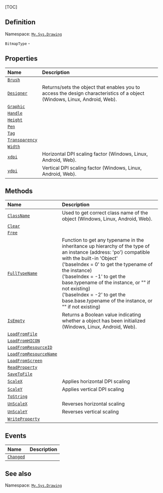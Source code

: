 [TOC]
## Definition
Namespace: [`My.Sys.Drawing`](My.Sys.Drawing.md)

`BitmapType` - 

## Properties
|Name|Description|
| :------------ | :------------ |
|[`Brush`]("BitmapType.Brush.md")||
|[`Designer`]("My.Sys.Object.Designer.md")|Returns/sets the object that enables you to access the design characteristics of a object (Windows, Linux, Android, Web).|
|[`Graphic`]("BitmapType.Graphic.md")||
|[`Handle`]("BitmapType.Handle.md")||
|[`Height`]("BitmapType.Height.md")||
|[`Pen`]("BitmapType.Pen.md")||
|[`Tag`]("BitmapType.Tag.md")||
|[`Transparency`]("BitmapType.Transparency.md")||
|[`Width`]("BitmapType.Width.md")||
|[`xdpi`]("My.Sys.Object.xdpi.md")|Horizontal DPI scaling factor (Windows, Linux, Android, Web).|
|[`ydpi`]("My.Sys.Object.ydpi.md")|Vertical DPI scaling factor (Windows, Linux, Android, Web).|

## Methods
|Name|Description|
| :------------ | :------------ |
|[`ClassName`]("My.Sys.Object.ClassName.md")|Used to get correct class name of the object (Windows, Linux, Android, Web).|
|[`Clear`]("BitmapType.Clear.md")||
|[`Free`]("BitmapType.Free.md")||
|[`FullTypeName`]("My.Sys.Object.FullTypeName.md")|Function to get any typename in the inheritance up hierarchy of the type of an instance (address: 'po') compatible with the built-in 'Object' <br>  ('baseIndex =  0' to get the typename of the instance) <br>  ('baseIndex = -1' to get the base.typename of the instance, or "" if not existing) <br>  ('baseIndex = -2' to get the base.base.typename of the instance, or "" if not existing)|
|[`IsEmpty`]("My.Sys.Object.IsEmpty.md")|Returns a Boolean value indicating whether a object has been initialized (Windows, Linux, Android, Web).|
|[`LoadFromFile`]("BitmapType.LoadFromFile.md")||
|[`LoadFromHICON`]("BitmapType.LoadFromHICON.md")||
|[`LoadFromResourceID`]("BitmapType.LoadFromResourceID.md")||
|[`LoadFromResourceName`]("BitmapType.LoadFromResourceName.md")||
|[`LoadFromScreen`]("BitmapType.LoadFromScreen.md")||
|[`ReadProperty`]("BitmapType.ReadProperty.md")||
|[`SaveToFile`]("BitmapType.SaveToFile.md")||
|[`ScaleX`]("My.Sys.Object.ScaleX.md")|Applies horizontal DPI scaling|
|[`ScaleY`]("My.Sys.Object.ScaleY.md")|Applies vertical DPI scaling|
|[`ToString`]("BitmapType.ToString.md")||
|[`UnScaleX`]("My.Sys.Object.UnScaleX.md")|Reverses horizontal scaling|
|[`UnScaleY`]("My.Sys.Object.UnScaleY.md")|Reverses vertical scaling|
|[`WriteProperty`]("BitmapType.WriteProperty.md")||
## Events
|Name|Description|
| :------------ | :------------ |
|[`Changed`]("BitmapType.Changed.md") ||
## See also
Namespace: [`My.Sys.Drawing`](My.Sys.Drawing.md)
